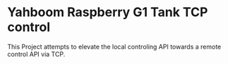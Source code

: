 # Yahboom Raspberry G1 Tank TCP control
This Project attempts to elevate the local controling API towards a remote control API via TCP.
